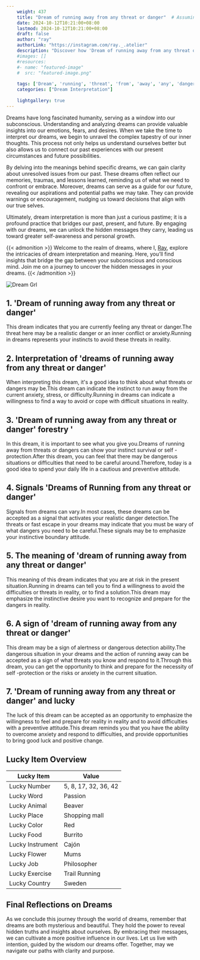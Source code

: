 ```yaml
---
    weight: 437
    title: "Dream of running away from any threat or danger"  # Assuming 'title' column exists
    date: 2024-10-12T10:21:00+08:00
    lastmod: 2024-10-12T10:21:00+08:00
    draft: false
    author: "ray"
    authorLink: "https://instagram.com/ray._.atelier"
    description: "Discover how 'Dream of running away from any threat or danger' can interpret your future and uncover its significant meanings in your life."
    #images: []
    #resources:
    #- name: "featured-image"
    #  src: "featured-image.png"
    
    tags: ['Dream', 'running', 'threat', 'from', 'away', 'any', 'danger']
    categories: ["Dream Interpretation"]
    
    lightgallery: true
---
```

    
Dreams have long fascinated humanity, serving as a window into our subconscious. Understanding and analyzing dreams can provide valuable insights into our emotions, fears, and desires. When we take the time to interpret our dreams, we begin to unravel the complex tapestry of our inner thoughts. This process not only helps us understand ourselves better but also allows us to connect our past experiences with our present circumstances and future possibilities.

By delving into the meanings behind specific dreams, we can gain clarity about unresolved issues from our past. These dreams often reflect our memories, traumas, and lessons learned, reminding us of what we need to confront or embrace. Moreover, dreams can serve as a guide for our future, revealing our aspirations and potential paths we may take. They can provide warnings or encouragement, nudging us toward decisions that align with our true selves.

Ultimately, dream interpretation is more than just a curious pastime; it is a profound practice that bridges our past, present, and future. By engaging with our dreams, we can unlock the hidden messages they carry, leading us toward greater self-awareness and personal growth.

{{< admonition >}}
Welcome to the realm of dreams, where I, [Ray](https://instagram.com/ray._.atelier), explore the intricacies of dream interpretation and meaning. Here, you’ll find insights that bridge the gap between your subconscious and conscious mind. Join me on a journey to uncover the hidden messages in your dreams.
{{< /admonition >}}

![Dream Grl](https://cdn.pixabay.com/photo/2017/11/02/03/35/gothic-2910057_1280.jpg "Dream Grl")

## 1. 'Dream of running away from any threat or danger'
This dream indicates that you are currently feeling any threat or danger.The threat here may be a realistic danger or an inner conflict or anxiety.Running in dreams represents your instincts to avoid these threats in reality.

## 2. Interpretation of 'dreams of running away from any threat or danger'
When interpreting this dream, it's a good idea to think about what threats or dangers may be.This dream can indicate the instinct to run away from the current anxiety, stress, or difficulty.Running in dreams can indicate a willingness to find a way to avoid or cope with difficult situations in reality.

## 3. 'Dream of running away from any threat or danger' forestry '
In this dream, it is important to see what you give you.Dreams of running away from threats or dangers can show your instinct survival or self -protection.After this dream, you can feel that there may be dangerous situations or difficulties that need to be careful around.Therefore, today is a good idea to spend your daily life in a cautious and preventive attitude.

## 4. Signals 'Dreams of Running from any threat or danger'
Signals from dreams can vary.In most cases, these dreams can be accepted as a signal that activates your realistic danger detection.The threats or fast escape in your dreams may indicate that you must be wary of what dangers you need to be careful.These signals may be to emphasize your instinctive boundary attitude.

## 5. The meaning of 'dream of running away from any threat or danger'
This meaning of this dream indicates that you are at risk in the present situation.Running in dreams can tell you to find a willingness to avoid the difficulties or threats in reality, or to find a solution.This dream may emphasize the instinctive desire you want to recognize and prepare for the dangers in reality.

## 6. A sign of 'dream of running away from any threat or danger'
This dream may be a sign of alertness or dangerous detection ability.The dangerous situation in your dreams and the action of running away can be accepted as a sign of what threats you know and respond to it.Through this dream, you can get the opportunity to think and prepare for the necessity of self -protection or the risks or anxiety in the current situation.

## 7. 'Dream of running away from any threat or danger' and lucky
The luck of this dream can be accepted as an opportunity to emphasize the willingness to feel and prepare for reality in reality and to avoid difficulties with a preventive attitude.This dream reminds you that you have the ability to overcome anxiety and respond to difficulties, and provide opportunities to bring good luck and positive change.

## Lucky Item Overview
| Lucky Item          | Value              |
|---------------|--------------------|
| Lucky Number        | 5, 8, 17, 32, 36, 42  |
| Lucky Word          | Passion |
| Lucky Animal        | Beaver |
| Lucky Place         | Shopping mall     |
| Lucky Color         | Red     |
| Lucky Food          | Burrito      |
| Lucky Instrument    | Cajón |
| Lucky Flower        | Mums    |
| Lucky Job           | Philosopher       |
| Lucky Exercise      | Trail Running  |
| Lucky Country       | Sweden    |


##  Final Reflections on Dreams

As we conclude this journey through the world of dreams, remember that dreams are both mysterious and beautiful. They hold the power to reveal hidden truths and insights about ourselves. By embracing their messages, we can cultivate a more positive influence in our lives. Let us live with intention, guided by the wisdom our dreams offer. Together, may we navigate our paths with clarity and purpose.
